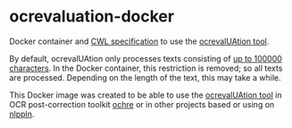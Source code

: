 # ocrevaluation-docker

Docker container and [CWL specification](http://www.commonwl.org/) to use the [ocrevalUAtion tool](https://github.com/impactcentre/ocrevalUAtion).

By default, ocrevalUAtion only processes texts consisting of [up to 100000 characters](https://github.com/impactcentre/ocrevalUAtion/blob/master/userProperties.xml).
In the Docker container, this restriction is removed; so all texts are processed.
Depending on the length of the text, this may take a while.

This Docker image was created to be able to use the [ocrevalUAtion tool](https://github.com/impactcentre/ocrevalUAtion)
in OCR post-correction toolkit [ochre](https://github.com/KBNLresearch/ochre)
or in other projects based or using on [nlppln](https://github.com/nlppln/nlppln).
